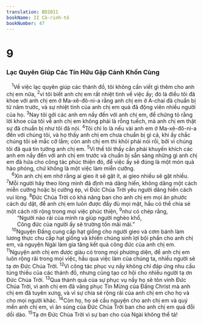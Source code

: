 ```yaml
---
translation: BD2011
bookName: II Cô-rinh-tô 
bookNumber: 47
---
```


<div class="title"><h1>9</h1><h3>Lạc Quyên Giúp Các Tín Hữu Gặp Cảnh Khốn Cùng</h3></div>
<span class="verse 2co_9_1"> <sup>1</sup>Về việc lạc quyên giúp các thánh đồ, tôi không cần viết gì thêm cho anh chị em nữa, </span>
<span class="verse 2co_9_2"><sup>2</sup>vì tôi biết anh chị em rất nhiệt tình về việc ấy; đó là điều tôi đã khoe với anh chị em ở Ma-xê-đô-ni-a rằng anh chị em ở A-chai đã chuẩn bị từ năm trước, và sự nhiệt tình của anh chị em quả đã động viên nhiều người của họ. </span>
<span class="verse 2co_9_3"><sup>3</sup>Nay tôi gởi các anh em nầy đến với anh chị em, để chứng tỏ rằng lời khoe của tôi về anh chị em không phải là rỗng tuếch, mà anh chị em thật sự đã chuẩn bị như tôi đã nói. </span>
<span class="verse 2co_9_4"><sup>4</sup>Tôi chỉ lo là nếu vài anh em ở Ma-xê-đô-ni-a đến với chúng tôi, và họ thấy anh chị em chưa chuẩn bị gì cả, khi ấy chắc chúng tôi sẽ mắc cỡ lắm; còn anh chị em thì khỏi phải nói rồi, bởi vì chúng tôi đã quá tin tưởng anh chị em. </span>
<span class="verse 2co_9_5"><sup>5</sup>Vì thế tôi thấy cần phải khuyến khích các anh em nầy đến với anh chị em trước và chuẩn bị sẵn sàng những gì anh chị em đã hứa cho công tác phúc thiện đó, để việc ấy sẽ đúng là một món quà hào phóng, chứ không là một việc làm miễn cưỡng.<br/></span>
<span class="verse 2co_9_6"> <sup>6</sup>Xin anh chị em nhớ rằng ai gieo ít sẽ gặt ít, ai gieo nhiều sẽ gặt nhiều. </span>
<span class="verse 2co_9_7"><sup>7</sup>Mỗi người hãy theo lòng mình đã định mà dâng hiến, không dâng một cách miễn cưỡng hoặc bị cưỡng ép, vì Ðức Chúa Trời yêu người dâng hiến cách vui lòng. </span>
<span class="verse 2co_9_8"><sup>8</sup>Ðức Chúa Trời có khả năng ban cho anh chị em mọi ân phước cách dư dật, để anh chị em luôn được đầy đủ mọi mặt, hầu có thể chia sẻ một cách rời rộng trong mọi việc phúc thiện, </span>
<span class="verse 2co_9_9"><sup>9</sup>như có chép rằng,<br/>  “Người nào rải của mình ra giúp người nghèo khổ,<br/>  Công đức của người ấy sẽ trường tồn mãi mãi.” <br/></span>
<span class="verse 2co_9_10"> <sup>10</sup>Nguyện Ðấng cung cấp hạt giống cho người gieo và cơm bánh làm lương thực chu cấp hạt giống và khiến chúng sinh lợi bội phần cho anh chị em, và nguyện Ngài làm gia tăng kết quả công đức của anh chị em. </span>
<span class="verse 2co_9_11"><sup>11</sup>Nguyện anh chị em được giàu có trong mọi phương diện, để anh chị em luôn rộng rãi trong mọi việc, hầu qua việc làm của chúng ta, nhiều người sẽ tạ ơn Ðức Chúa Trời. </span>
<span class="verse 2co_9_12"><sup>12</sup>Vì công tác phục vụ nầy không chỉ đáp ứng nhu cầu túng thiếu của các thánh đồ, nhưng cũng tạo cơ hội cho nhiều người tạ ơn Ðức Chúa Trời. </span>
<span class="verse 2co_9_13"><sup>13</sup>Qua thành quả của sự phục vụ nầy họ sẽ tôn vinh Ðức Chúa Trời, vì anh chị em đã vâng phục Tin Mừng của Ðấng Christ mà anh chị em đã tuyên xưng, và vì sự chia sẻ rộng rãi của anh chị em cho họ và cho mọi người khác. </span>
<span class="verse 2co_9_14"><sup>14</sup>Còn họ, họ sẽ cầu nguyện cho anh chị em và quý mến anh chị em, vì ân sủng của Ðức Chúa Trời ban cho anh chị em quá đỗi dồi dào. </span>
<span class="verse 2co_9_15"><sup>15</sup>Tạ ơn Ðức Chúa Trời vì sự ban cho của Ngài không thể tả!<br/></span>
